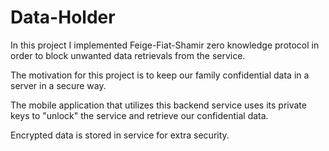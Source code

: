# Data-Holder
In this project I implemented Feige-Fiat-Shamir zero knowledge protocol in order to block unwanted data retrievals from the service.

The motivation for this project is to keep our family confidential data in a server in a secure way. 

The mobile application that utilizes this backend service uses its private keys to "unlock" the service and retrieve our confidential data.

Encrypted data is stored in service for extra security.
